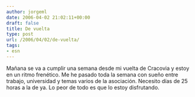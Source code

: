 ```yaml
---
author: jorgeml
date: 2006-04-02 21:02:11+00:00
draft: false
title: De vuelta
type: post
url: /2006/04/02/de-vuelta/
tags:
- esn
---
```


Mañana se va a cumplir una semana desde mi vuelta de Cracovia y estoy en un ritmo frenético. Me he pasado toda la semana con sueño entre trabajo, universidad y temas varios de la asociación. Necesito días de 25 horas a la de ya. Lo peor de todo es que lo estoy disfrutando.
